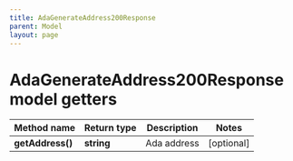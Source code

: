 ```yaml
---
title: AdaGenerateAddress200Response
parent: Model
layout: page
---
```


# AdaGenerateAddress200Response model getters

Method name | Return type | Description | Notes
------------ | ------------- | ------------- | -------------
**getAddress()** | **string** | Ada address | [optional]

